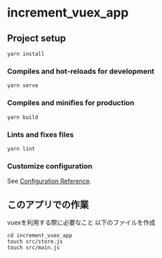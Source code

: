 # increment_vuex_app

## Project setup
```
yarn install
```

### Compiles and hot-reloads for development
```
yarn serve
```

### Compiles and minifies for production
```
yarn build
```

### Lints and fixes files
```
yarn lint
```

### Customize configuration
See [Configuration Reference](https://cli.vuejs.org/config/).

## このアプリでの作業

vuexを利用する際に必要なこと
以下のファイルを作成

```
cd increment_vuex_app
touch src/store.js
touch src/main.js

```

